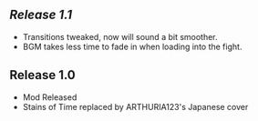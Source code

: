 ## _Release 1.1_
- Transitions tweaked, now will sound a bit smoother.
- BGM takes less time to fade in when loading into the fight.

## Release 1.0
- Mod Released
- Stains of Time replaced by ARTHURIA123's Japanese cover
